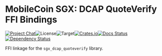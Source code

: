 # MobileCoin SGX: DCAP QuoteVerify FFI Bindings

[![Project Chat][chat-image]][chat-link]<!--
-->![License][license-image]<!--
-->![Target][target-image]<!--
-->[![Crates.io][crate-image]][crate-link]<!--
-->[![Docs Status][docs-image]][docs-link]<!--
-->[![Dependency Status][deps-image]][deps-link]

FFI linkage for the `sgx_dcap_quoteverify` library.

[chat-image]: https://img.shields.io/discord/844353360348971068?style=flat-square
[chat-link]: https://mobilecoin.chat
[license-image]: https://img.shields.io/crates/l/mc-sgx-dcap-quoteverify-sys?style=flat-square
[target-image]: https://img.shields.io/badge/target-x86__64-blue?style=flat-square
[crate-image]: https://img.shields.io/crates/v/mc-sgx-dcap-quoteverify-sys.svg?style=flat-square
[crate-link]: https://crates.io/crates/mc-sgx-dcap-quoteverify-sys
[docs-image]: https://img.shields.io/docsrs/mc-sgx-dcap-quoteverify-sys?style=flat-square
[docs-link]: https://docs.rs/crate/mc-sgx-dcap-quoteverify-sys
[deps-image]: https://deps.rs/crate/mc-sgx-dcap-quoteverify-sys/0.6.0/status.svg?style=flat-square
[deps-link]: https://deps.rs/crate/mc-sgx-dcap-quoteverify-sys/0.6.0
